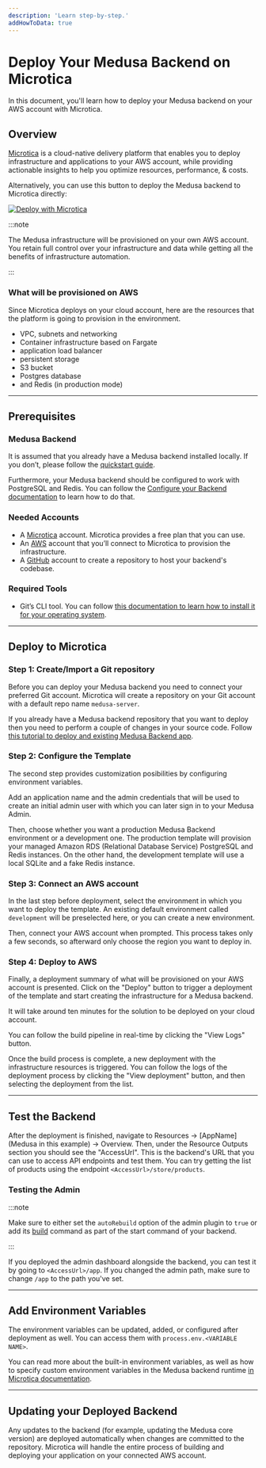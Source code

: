 ```yaml
---
description: 'Learn step-by-step.'
addHowToData: true
---
```


# Deploy Your Medusa Backend on Microtica

In this document, you'll learn how to deploy your Medusa backend on your AWS account with Microtica. 

## Overview

[Microtica](https://microtica.com) is a cloud-native delivery platform that enables you to deploy infrastructure and applications to your AWS account, while providing actionable insights to help you optimize resources, performance, & costs. 

Alternatively, you can use this button to deploy the Medusa backend to Microtica directly:

<a href="https://app.microtica.com/templates/new?template=https%3A%2F%2Fraw.githubusercontent.com%2Fmicrotica%2Ftemplates%2Fmaster%2Fmedusa-server%2F.microtica%2Ftemplate.yaml&utm_source=medusa&utm_medium=docs&utm_campaign=medusa" className="img-url">
  <img src="https://microtica.s3.eu-central-1.amazonaws.com/assets/templates/logos/deploy-with-microtica.svg" alt="Deploy with Microtica" className="no-zoom-img" />
</a>

:::note

The Medusa infrastructure will be provisioned on your own AWS account.
You retain full control over your infrastructure and data while getting all the benefits of infrastructure automation.

:::

### What will be provisioned on AWS

Since Microtica deploys on your cloud account, here are the resources that the platform is going to provision in the environment.

- VPC, subnets and networking
- Container infrastructure based on Fargate 
- application load balancer
- persistent storage
- S3 bucket
- Postgres database 
- and Redis (in production mode)

---

## Prerequisites

### Medusa Backend

It is assumed that you already have a Medusa backend installed locally. If you don’t, please follow the [quickstart guide](../../development/backend/install.mdx).

Furthermore, your Medusa backend should be configured to work with PostgreSQL and Redis. You can follow the [Configure your Backend documentation](../../development/backend/configurations.md) to learn how to do that.

### Needed Accounts

- A [Microtica](https://app.microtica.com/) account. Microtica provides a free plan that you can use.
- An [AWS](https://aws.amazon.com/) account that you’ll connect to Microtica to provision the infrastructure.
- A [GitHub](https://github.com/) account to create a repository to host your backend's codebase.

### Required Tools

- Git’s CLI tool. You can follow [this documentation to learn how to install it for your operating system](../../development/backend/prepare-environment.mdx#git).

---

## Deploy to Microtica

### Step 1: Create/Import a Git repository

Before you can deploy your Medusa backend you need to connect your preferred Git account. Microtica will create a repository on your Git account with a default repo name `medusa-server`. 

If you already have a Medusa backend repository that you want to deploy then you need to perform a couple of changes in your source code. Follow [this tutorial to deploy and existing Medusa Backend app](https://docs.microtica.com/medusa-server?utm_source=medusa&utm_medium=docs&utm_campaign=medusa#xUBRz).

### Step 2: Configure the Template

The second step provides customization posibilities by configuring environment variables.

Add an application name and the admin credentials that will be used to create an initial admin user with which you can later sign in to your Medusa Admin. 

Then, choose whether you want a production Medusa Backend environment or a development one. The production template will provision your managed Amazon RDS (Relational Database Service) PostgreSQL and Redis instances. On the other hand, the development template will use a local SQLite and a fake Redis instance.

### Step 3: Connect an AWS account 

In the last step before deployment, select the environment in which you want to deploy the template. An existing default environment called `development` will be preselected here, or you can create a new environment.  

Then, connect your AWS account when prompted. This process takes only a few seconds, so afterward only choose the region you want to deploy in. 

### Step 4: Deploy to AWS

Finally, a deployment summary of what will be provisioned on your AWS account is presented. Click on the "Deploy" button to trigger a deployment of the template and start creating the infrastructure for a Medusa backend.

It will take around ten minutes for the solution to be deployed on your cloud account.

You can follow the build pipeline in real-time by clicking the "View Logs" button. 

Once the build process is complete, a new deployment with the infrastructure resources is triggered. You can follow the logs of the deployment process by clicking the "View deployment" button, and then selecting the deployment from the list. 

---

## Test the Backend

After the deployment is finished, navigate to Resources → [AppName] (Medusa in this example) → Overview. Then, under the Resource Outputs section you should see the "AccessUrl". This is the backend's URL that you can use to access API endpoints and test them. You can try getting the list of products using the endpoint `<AccessUrl>/store/products`.

### Testing the Admin

:::note

Make sure to either set the `autoRebuild` option of the admin plugin to `true` or add its [build](../../admin/quickstart.mdx#build-command-options) command as part of the start command of your backend.

:::

If you deployed the admin dashboard alongside the backend, you can test it by going to `<AccessUrl>/app`. If you changed the admin path, make sure to change `/app` to the path you've set.

---

## Add Environment Variables

The environment variables can be updated, added, or configured after deployment as well. You can access them with `process.env.<VARIABLE NAME>`.

You can read more about the built-in environment variables, as well as how to specify custom environment variables in the Medusa backend runtime [in Microtica documentation](https://docs.microtica.com/medusa-server?utm_source=medusa&utm_medium=docs&utm_campaign=medusa#z8li6). 

---

## Updating your Deployed Backend

Any updates to the backend (for example, updating the Medusa core version) are deployed automatically when changes are committed to the repository. Microtica will handle the entire process of building and deploying your application on your connected AWS account.
